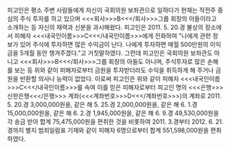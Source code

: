 피고인은 평소 주변 사람들에게 자신이 국회의원 보좌관으로 일하다가 현재는 작전주 중심의 주식 투자를 하고 있으며 <<<회사>>>B<<</회사>>>그룹 회장의 아들이라고 소개하는 등 자신의 재력과 신분을 과시해왔다.
피고인은 2011. 5. 20.경 불상의 장소에서 피해자 <<<내국인이름>>>C<<</내국인이름>>>에게 전화하여 "나에게 관련 정보가 있어 주식에 투자하면 많은 수익금이 난다. 나에게 투자하면 매월 500만원의 이익금을 5개월 동안 챙겨주겠다."고 거짓말하였다.
그런데 피고인은 국회의원 보좌관도 아니고 <<<회사>>>B<<</회사>>>그룹 회장의 아들도 아니며, 주식투자로 많은 손해를 보는 등 위와 같이 피해자로부터 금원을 투자받더라도 수익을 취득하게 해 주거나 금원을 반환할 의사나 능력이 없었다.
이로써 피고인은 위와 같이 피해자 <<<내국인이름>>>C<<</내국인이름>>>를 속여 이를 믿은 피해자로부터 피고인 명의 <<<은행>>>신한은행<<</은행>>> 계좌(<<<계좌번호>>>D<<</계좌번호>>>)의 계좌로 2011. 5. 20.경 3,000,000원을, 같은 해 5. 25.경 2,000,000원을, 같은 해 6. 1.경 15,000,000원을, 같은 해 6. 2.경 1,945,000원을, 같은 해 6. 9.경 49,530,000원을 각 송금 받아 합계 75,475,000원을 편취한 것을 비롯하여 2011. 3.경부터 2012. 6. 21.경까지 별지 범죄일람표 기재와 같이 피해자 6명으로부터 합계 551,598,000원을 편취하였다.